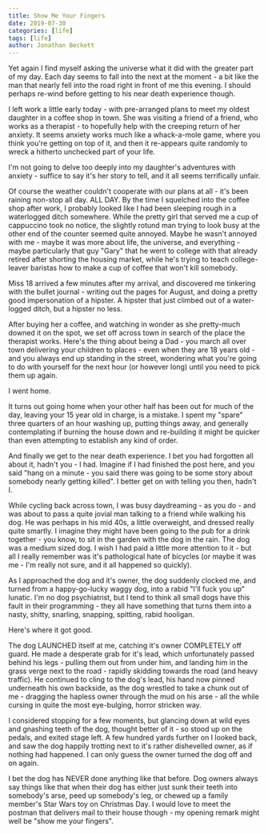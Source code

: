 ```yaml
---
title: Show Me Your Fingers
date: 2019-07-30
categories: [life]
tags: [life]
author: Jonathan Beckett
---
```


Yet again I find myself asking the universe what it did with the greater part of my day. Each day seems to fall into the next at the moment - a bit like the man that nearly fell into the road right in front of me this evening. I should perhaps re-wind before getting to his near death experience though.

I left work a little early today - with pre-arranged plans to meet my oldest daughter in a coffee shop in town. She was visiting a friend of a friend, who works as a therapist - to hopefully help with the creeping return of her anxiety. It seems anxiety works much like a whack-a-mole game, where you think you're getting on top of it, and then it re-appears quite randomly to wreck a hitherto unchecked part of your life.

I'm not going to delve too deeply into my daughter's adventures with anxiety - suffice to say it's her story to tell, and it all seems terrifically unfair.

Of course the weather couldn't cooperate with our plans at all - it's been raining non-stop all day. ALL DAY. By the time I squelched into the coffee shop after work, I probably looked like I had been sleeping rough in a waterlogged ditch somewhere. While the pretty girl that served me a cup of cappuccino took no notice, the slightly rotund man trying to look busy at the other end of the counter seemed quite annoyed. Maybe he wasn't annoyed with me - maybe it was more about life, the universe, and everything - maybe particularly that guy "Gary" that he went to college with that already retired after shorting the housing market, while he's trying to teach college-leaver baristas how to make a cup of coffee that won't kill somebody.

Miss 18 arrived a few minutes after my arrival, and discovered me tinkering with the bullet journal - writing out the pages for August, and doing a pretty good impersonation of a hipster. A hipster that just climbed out of a water-logged ditch, but a hipster no less.

After buying her a coffee, and watching in wonder as she pretty-much downed it on the spot, we set off across town in search of the place the therapist works. Here's the thing about being a Dad - you march all over town delivering your children to places - even when they are 18 years old - and you always end up standing in the street, wondering what you're going to do with yourself for the next hour (or however long) until you need to pick them up again.

I went home.

It turns out going home when your other half has been out for much of the day, leaving your 15 year old in charge, is a mistake. I spent my "spare" three quarters of an hour washing up, putting things away, and generally contemplating if burning the house down and re-building it might be quicker than even attempting to establish any kind of order.

And finally we get to the near death experience. I bet you had forgotten all about it, hadn't you - I had. Imagine if I had finished the post here, and you said "hang on a minute - you said there was going to be some story about somebody nearly getting killed". I better get on with telling you then, hadn't I.

While cycling back across town, I was busy daydreaming - as you do - and was about to pass a quite jovial man talking to a friend while walking his dog. He was perhaps in his mid 40s, a little overweight, and dressed really quite smartly. I imagine they might have been going to the pub for a drink together - you know, to sit in the garden with the dog in the rain. The dog was a medium sized dog. I wish I had paid a little more attention to it - but all I really remember was it's pathological hate of bicycles (or maybe it was me - I'm really not sure, and it all happened so quickly).

As I approached the dog and it's owner, the dog suddenly clocked me, and turned from a happy-go-lucky waggy dog, into a rabid "I'll fuck you up" lunatic. I'm no dog psychiatrist, but I tend to think all small dogs have this fault in their programming - they all have something that turns them into a nasty, shitty, snarling, snapping, spitting, rabid hooligan.

Here's where it got good.

The dog LAUNCHED itself at me, catching it's owner COMPLETELY off guard. He made a desperate grab for it's lead, which unfortunately passed behind his legs - pulling them out from under him, and landing him in the grass verge next to the road - rapidly skidding towards the road (and heavy traffic). He continued to cling to the dog's lead, his hand now pinned underneath his own backside, as the dog wrestled to take a chunk out of me - dragging the hapless owner through the mud on his arse - all the while cursing in quite the most eye-bulging, horror stricken way.

I considered stopping for a few moments, but glancing down at wild eyes and gnashing teeth of the dog, thought better of it - so stood up on the pedals, and exited stage left. A few hundred yards further on I looked back, and saw the dog happily trotting next to it's rather dishevelled owner, as if nothing had happened. I can only guess the owner turned the dog off and on again.

I bet the dog has NEVER done anything like that before. Dog owners always say things like that when their dog has either just sunk their teeth into somebody's arse, peed up somebody's leg, or chewed up a family member's Star Wars toy on Christmas Day. I would love to meet the postman that delivers mail to their house though - my opening remark might well be "show me your fingers".